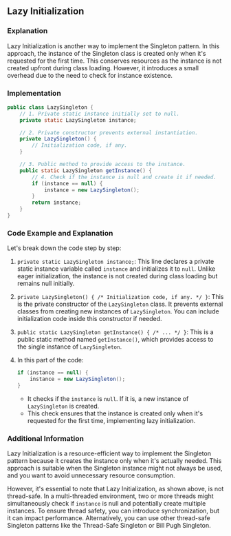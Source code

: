 ## Lazy Initialization

### Explanation
Lazy Initialization is another way to implement the Singleton pattern. In this approach, the instance of the Singleton class is created only when it's requested for the first time. This conserves resources as the instance is not created upfront during class loading. However, it introduces a small overhead due to the need to check for instance existence.

### Implementation

```java
public class LazySingleton {
    // 1. Private static instance initially set to null.
    private static LazySingleton instance;

    // 2. Private constructor prevents external instantiation.
    private LazySingleton() {
        // Initialization code, if any.
    }

    // 3. Public method to provide access to the instance.
    public static LazySingleton getInstance() {
        // 4. Check if the instance is null and create it if needed.
        if (instance == null) {
            instance = new LazySingleton();
        }
        return instance;
    }
}
```

### Code Example and Explanation

Let's break down the code step by step:

1. `private static LazySingleton instance;`: This line declares a private static instance variable called `instance` and initializes it to `null`. Unlike eager initialization, the instance is not created during class loading but remains null initially.

2. `private LazySingleton() { /* Initialization code, if any. */ }`: This is the private constructor of the `LazySingleton` class. It prevents external classes from creating new instances of `LazySingleton`. You can include initialization code inside this constructor if needed.

3. `public static LazySingleton getInstance() { /* ... */ }`: This is a public static method named `getInstance()`, which provides access to the single instance of `LazySingleton`.

4. In this part of the code:
   ```java
   if (instance == null) {
       instance = new LazySingleton();
   }
   ```
    - It checks if the `instance` is `null`. If it is, a new instance of `LazySingleton` is created.
    - This check ensures that the instance is created only when it's requested for the first time, implementing lazy initialization.

### Additional Information

Lazy Initialization is a resource-efficient way to implement the Singleton pattern because it creates the instance only when it's actually needed. This approach is suitable when the Singleton instance might not always be used, and you want to avoid unnecessary resource consumption.

However, it's essential to note that Lazy Initialization, as shown above, is not thread-safe. In a multi-threaded environment, two or more threads might simultaneously check if `instance` is null and potentially create multiple instances. To ensure thread safety, you can introduce synchronization, but it can impact performance. Alternatively, you can use other thread-safe Singleton patterns like the Thread-Safe Singleton or Bill Pugh Singleton.
